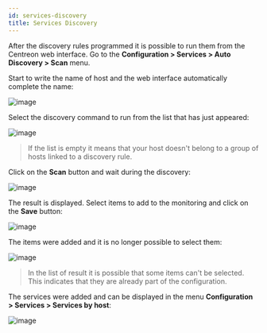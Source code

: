 ```yaml
---
id: services-discovery
title: Services Discovery
---
```


After the discovery rules programmed it is possible to run them from the Centreon web interface.
Go to the **Configuration \> Services \> Auto Discovery > Scan** menu.

Start to write the name of host and the web interface automatically complete the name:

![image](assets/configuration/autodisco/manual_scan_select_host.png)

Select the discovery command to run	from the list that has just appeared:

![image](assets/configuration/autodisco/manual_scan_select_command.png)

> If the list is empty it means that your host doesn't belong to a group of hosts linked to a discovery rule.

Click on the **Scan** button and wait during the discovery:

![image](assets/configuration/autodisco/manual_scan_wait.png)

The result is displayed. Select items to add to the monitoring and click on the **Save** button:

![image](assets/configuration/autodisco/manual_scan_result.png)

The items were added and it is no longer possible to select them:

![image](assets/configuration/autodisco/manual_scan_added.png)

> In the list of result it is possible that some items can't be selected. This indicates that they are already part of
the configuration.

The services were added and can be displayed in the menu **Configuration \> Services \> Services by host**:

![image](assets/configuration/autodisco/manual_scan_services.png)
